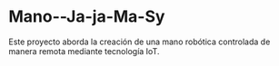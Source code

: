 # Mano--Ja-ja-Ma-Sy
Este proyecto aborda la creación de una mano robótica controlada de manera remota mediante tecnología IoT.
